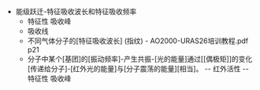 - 能级跃迁-特征吸收波长和特征吸收频率
    - 特征性 吸收峰
    - 吸收线
    - 不同气体分子的[特征吸收波长] (指纹) - AO2000-URAS26培训教程.pdf p21
    - 分子中某个[基团]的[振动频率]-产生共振-[光的能量]通过[[偶极矩]]的变化[传递给分子]-[红外光的能量]与[分子震荡的能量][相当]。 -- 红外活性 -- 特征性 吸收峰
